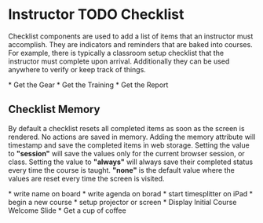 # Instructor TODO Checklist

Checklist components are used to add a list of items that an instructor must accomplish. They are indicators and reminders that are baked into courses. For example, there is typically a classroom setup checklist that the instructor must complete upon arrival. Additionally they can be used anywhere to verify or keep track of things.

<Checklist>
  * Get the Gear
  * Get the Training
  * Get the Report
<Checklist>

## Checklist Memory

By default a checklist resets all completed items as soon as the screen is rendered. No actions are saved in memory. Adding the memory attribute will timestamp and save the completed items in web storage. Setting the value to __"session"__ will save the values only for the current browser session, or class. Setting the value to __"always"__ will always save their completed status every time the course is taught. __"none"__ is the default value where the values are reset every time the screen is visited.

<Checklist title="classroom setup" memory="session" >
  * write name on board
  * write agenda on borad
  * start timesplitter on iPad
  * begin a new course
  * setup projector or screen
  * Display Initial Course Welcome Slide
  * Get a cup of coffee
</Checklist>